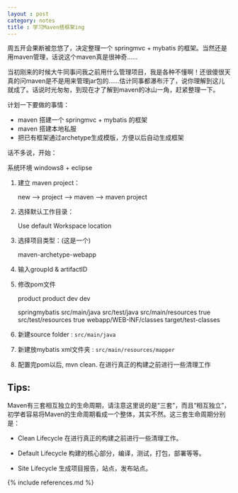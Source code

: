 ```yaml
---
layout : post
category: notes
title : 学习Maven搭框架ing
---
```


周五开会果断被忽悠了，决定整理一个 springmvc + mybatis 的框架。当然还是用maven管理，话说这个maven真是很神奇……

当初刚来的时候大牛同事问我之前用什么管理项目，我是各种不懂啊！还很傻很天真的问maven是不是用来管理jar包的……估计同事都瀑布汗了，说你理解到这儿就成了。话说时光匆匆，到现在才了解到maven的冰山一角，赶紧整理一下。

计划一下要做的事情：

* maven 搭建一个 springmvc + mybatis 的框架
* maven 搭建本地私服
* 把已有框架通过archetype生成模版，方便以后自动生成框架 

话不多说，开始：

系统环境 windows8 + eclipse 

1. 建立 maven project：

	new --> project --> maven --> maven project

2. 选择默认工作目录：
	
	Use default Workspace location

3. 选择项目类型：(这是一个)

	maven-archetype-webapp

4. 输入groupId & artifactID
	
5. 修改pom文件

	<profiles>
		<profile>
			<!-- 生产环境 -->
			<id>product</id>
			<properties>
				<package.environment>product</package.environment>
			</properties>
		</profile>
		<profile>
			<!-- 开发环境 -->
			<id>dev</id>
			<properties>
				<package.environment>dev</package.environment>
			</properties>
		</profile>
	</profiles>
		
	<!-- Profiles是maven的一个很关键的术语：profile是用来定义一些在build lifecycle中使用的 
	environmental variations，profile可以设置成在不同的环境下激活不同的profile（例如：不同
	的OS激活不同的profile，不同的JVM激活不同的profile，不同的dabase激活不同的profile等等）
	-->

	<!-- 一些项目骨架的配置 -->
	<finalName>springmybatis</finalName>
	<sourceDirectory>src/main/java</sourceDirectory>
	<testSourceDirectory>src/test/java</testSourceDirectory>
	<resources>
		<resource>
			<directory>src/main/resources</directory>
			<filtering>true</filtering>
		</resource>
	</resources>
	<testResources>
		<testResource>
			<directory>src/test/resources</directory>
			<filtering>true</filtering>
		</testResource>
	</testResources>
	<outputDirectory>webapp/WEB-INF/classes</outputDirectory>
	<testOutputDirectory>target/test-classes</testOutputDirectory>

6. 新建source folder : `src/main/java`

7. 新建放mybatis xml文件夹 : `src/main/resources/mapper`

8. 配置完pom以后, mvn clean. 在进行真正的构建之前进行一些清理工作

Tips:
------ 

Maven有三套相互独立的生命周期，请注意这里说的是“三套”，而且“相互独立”，初学者容易将Maven的生命周期看成一个整体，其实不然。这三套生命周期分别是：

* Clean Lifecycle 在进行真正的构建之前进行一些清理工作。

* Default Lifecycle 构建的核心部分，编译，测试，打包，部署等等。

* Site Lifecycle 生成项目报告，站点，发布站点。


{% include references.md %}